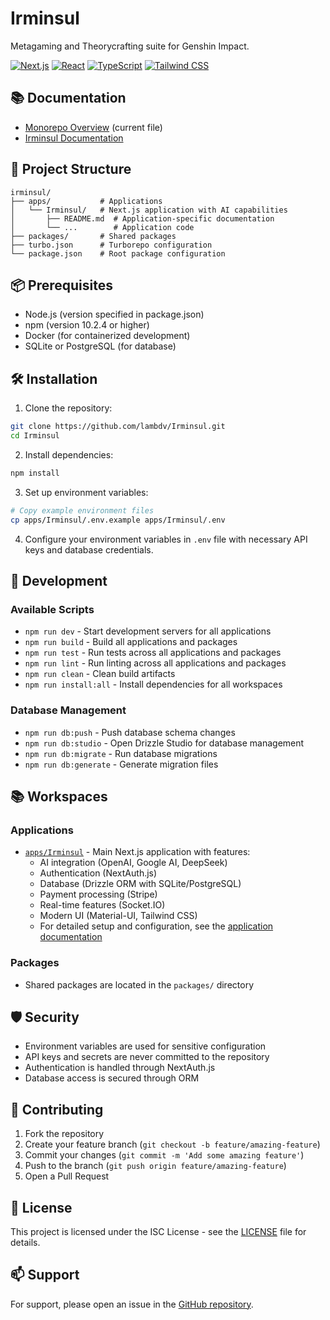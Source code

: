 # Irminsul

Metagaming and Theorycrafting suite for Genshin Impact.

[![Next.js](https://img.shields.io/badge/Next.js-15.1.5-black?style=for-the-badge&logo=next.js)](https://nextjs.org)
[![React](https://img.shields.io/badge/React-19.0.0-blue?style=for-the-badge&logo=react)](https://reactjs.org)
[![TypeScript](https://img.shields.io/badge/TypeScript-5.3.3-blue?style=for-the-badge&logo=typescript)](https://www.typescriptlang.org)
[![Tailwind CSS](https://img.shields.io/badge/Tailwind_CSS-3.4.17-38B2AC?style=for-the-badge&logo=tailwind-css)](https://tailwindcss.com)

## 📚 Documentation

- [Monorepo Overview](#-project-structure) (current file)
- [Irminsul Documentation](./apps/Irminsul/README.md)

## 🚀 Project Structure

```
irminsul/
├── apps/           # Applications
│   └── Irminsul/   # Next.js application with AI capabilities
│       ├── README.md  # Application-specific documentation
│       └── ...        # Application code
├── packages/       # Shared packages
├── turbo.json      # Turborepo configuration
└── package.json    # Root package configuration
```

## 📦 Prerequisites

- Node.js (version specified in package.json)
- npm (version 10.2.4 or higher)
- Docker (for containerized development)
- SQLite or PostgreSQL (for database)

## 🛠️ Installation

1. Clone the repository:
```bash
git clone https://github.com/lambdv/Irminsul.git
cd Irminsul
```

2. Install dependencies:
```bash
npm install
```

3. Set up environment variables:
```bash
# Copy example environment files
cp apps/Irminsul/.env.example apps/Irminsul/.env
```

4. Configure your environment variables in `.env` file with necessary API keys and database credentials.

## 🚀 Development

### Available Scripts

- `npm run dev` - Start development servers for all applications
- `npm run build` - Build all applications and packages
- `npm run test` - Run tests across all applications and packages
- `npm run lint` - Run linting across all applications and packages
- `npm run clean` - Clean build artifacts
- `npm run install:all` - Install dependencies for all workspaces

### Database Management

- `npm run db:push` - Push database schema changes
- `npm run db:studio` - Open Drizzle Studio for database management
- `npm run db:migrate` - Run database migrations
- `npm run db:generate` - Generate migration files

## 📚 Workspaces

### Applications
- [`apps/Irminsul`](./apps/Irminsul/README.md) - Main Next.js application with features:
  - AI integration (OpenAI, Google AI, DeepSeek)
  - Authentication (NextAuth.js)
  - Database (Drizzle ORM with SQLite/PostgreSQL)
  - Payment processing (Stripe)
  - Real-time features (Socket.IO)
  - Modern UI (Material-UI, Tailwind CSS)
  - For detailed setup and configuration, see the [application documentation](./apps/Irminsul/README.md)

### Packages
- Shared packages are located in the `packages/` directory

## 🛡️ Security

- Environment variables are used for sensitive configuration
- API keys and secrets are never committed to the repository
- Authentication is handled through NextAuth.js
- Database access is secured through ORM

## 🤝 Contributing

1. Fork the repository
2. Create your feature branch (`git checkout -b feature/amazing-feature`)
3. Commit your changes (`git commit -m 'Add some amazing feature'`)
4. Push to the branch (`git push origin feature/amazing-feature`)
5. Open a Pull Request

## 📝 License

This project is licensed under the ISC License - see the [LICENSE](LICENSE) file for details.

## 📫 Support

For support, please open an issue in the [GitHub repository](https://github.com/lambdv/Irminsul/issues).
